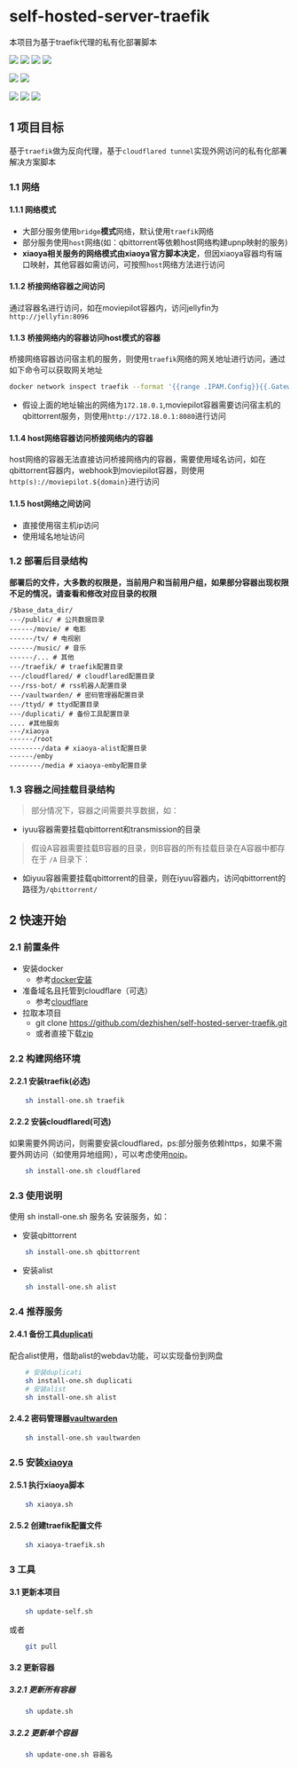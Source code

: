# self-hosted-server-traefik
本项目为基于traefik代理的私有化部署脚本

[![](https://img.shields.io/github/license/dezhishen/self-hosted-server-traefik.svg?style=for-the-badge&logo=github)](./LICENSE)
[![](https://img.shields.io/github/stars/dezhishen/self-hosted-server-traefik.svg?style=for-the-badge&logo=github)](https://github.com/dezhishen/self-hosted-server-traefik/stargazers)
[![](https://img.shields.io/github/forks/dezhishen/self-hosted-server-traefik.svg?style=for-the-badge&logo=github)](https://github.com/dezhishen/self-hosted-server-traefik/network/members)
[![](https://img.shields.io/github/contributors/dezhishen/self-hosted-server-traefik.svg?style=for-the-badge&logo=github)](https://github.com/dezhishen/self-hosted-server-traefik/graphs/contributors)

[![](https://img.shields.io/github/commit-activity/m/dezhishen/self-hosted-server-traefik?logo=github&style=for-the-badge)](https://github.com/dezhishen/self-hosted-server-traefik/graphs/commit-activity)
[![](https://img.shields.io/github/last-commit/dezhishen/self-hosted-server-traefik.svg?style=for-the-badge&logo=github)](https://github.com/dezhishen/self-hosted-server-traefik/commits)

[![](https://img.shields.io/static/v1?label=&message=Docker&style=for-the-badge&color=blue&logo=Docker)](https://www.docker.com/)
[![](https://img.shields.io/static/v1?label=&message=traefik&style=for-the-badge&color=blue&logo=Traefik%20Mesh)](https://github.com/traefik/traefik/)
[![](https://img.shields.io/static/v1?label=&message=cloudflare&style=for-the-badge&color=blue&logo=Cloudflare)](https://www.cloudflare.com/)
## 1 项目目标
基于`traefik`做为反向代理，基于`cloudflared tunnel`实现外网访问的私有化部署解决方案脚本
### 1.1 网络
#### 1.1.1 网络模式
- 大部分服务使用`bridge`**模式**网络，默认使用`traefik`网络
- 部分服务使用`host`网络(如：qbittorrent等依赖host网络构建upnp映射的服务)
- **xiaoya相关服务的网络模式由xiaoya官方脚本决定**，但因xiaoya容器均有端口映射，其他容器如需访问，可按照`host`网络方法进行访问
#### 1.1.2 桥接网络容器之间访问
通过容器名进行访问，如在moviepilot容器内，访问jellyfin为`http://jellyfin:8096`
#### 1.1.3 桥接网络内的容器访问host模式的容器
桥接网络容器访问宿主机的服务，则使用`traefik`网络的网关地址进行访问，通过如下命令可以获取网关地址
```bash
docker network inspect traefik --format '{{range .IPAM.Config}}{{.Gateway}}{{end}}' | awk -F'.' '{print $1"."$2"."$3"."1}'
```
- 假设上面的地址输出的网络为`172.18.0.1`,moviepilot容器需要访问宿主机的qbittorrent服务，则使用`http://172.18.0.1:8080`进行访问
#### 1.1.4 host网络容器访问桥接网络内的容器
host网络的容器无法直接访问桥接网络内的容器，需要使用域名访问，如在qbittorrent容器内，webhook到moviepilot容器，则使用`http(s)://moviepilot.${domain}`进行访问

#### 1.1.5 host网络之间访问
- 直接使用宿主机ip访问
- 使用域名地址访问

### 1.2 部署后目录结构
**部署后的文件，大多数的权限是，当前用户和当前用户组，如果部分容器出现权限不足的情况，请查看和修改对应目录的权限**
```
/$base_data_dir/
---/public/ # 公共数据目录
------/movie/ # 电影
------/tv/ # 电视剧
------/music/ # 音乐
------/... # 其他
---/traefik/ # traefik配置目录
---/cloudflared/ # cloudflared配置目录
---/rss-bot/ # rss机器人配置目录
---/vaultwarden/ # 密码管理器配置目录
---/ttyd/ # ttyd配置目录
---/duplicati/ # 备份工具配置目录
.... #其他服务
---/xiaoya
------/root
--------/data # xiaoya-alist配置目录
------/emby
--------/media # xiaoya-emby配置目录
```
### 1.3 容器之间挂载目录结构
> 部分情况下，容器之间需要共享数据，如：
- iyuu容器需要挂载qbittorrent和transmission的目录

> 假设A容器需要挂载B容器的目录，则B容器的所有挂载目录在A容器中都存在于 `/A` 目录下：
- 如iyuu容器需要挂载qbittorrent的目录，则在iyuu容器内，访问qbittorrent的路径为`/qbittorrent/`

## 2 快速开始
### 2.1 前置条件
- 安装docker
  - 参考[docker安装](https://docs.docker.com/engine/install/)
- 准备域名且托管到cloudflare（可选）
  - 参考[cloudflare](https://www.cloudflare.com/)
- 拉取本项目
  - git clone https://github.com/dezhishen/self-hosted-server-traefik.git
  - 或者直接下载[zip](https://github.com/dezhishen/self-hosted-server-traefik/archive/refs/heads/master.zip)
### 2.2 构建网络环境
#### 2.2.1 安装traefik(必选)
```bash
    sh install-one.sh traefik
```
#### 2.2.2 安装cloudflared(可选)
如果需要外网访问，则需要安装cloudflared，ps:部分服务依赖https，如果不需要外网访问（如使用异地组网），可以考虑使用[noip](https://nip.io/)。
```bash
    sh install-one.sh cloudflared
```
### 2.3 使用说明
使用 sh install-one.sh 服务名 安装服务，如：
- 安装qbittorrent
```bash
    sh install-one.sh qbittorrent
```
- 安装alist
```bash
    sh install-one.sh alist
```
### 2.4 推荐服务
#### 2.4.1 备份工具[duplicati](https://www.duplicati.com/)
配合alist使用，借助alist的webdav功能，可以实现备份到网盘
```bash
    # 安装duplicati
    sh install-one.sh duplicati
    # 安装alist
    sh install-one.sh alist
```     
#### 2.4.2 密码管理器[vaultwarden](https://github.com/dani-garcia/vaultwarden)
```bash
    sh install-one.sh vaultwarden
```
### 2.5 安装[xiaoya](https://github.com/DDS-Derek/xiaoya-alist)
#### 2.5.1 执行xiaoya脚本
```bash
    sh xiaoya.sh
```
#### 2.5.2 创建traefik配置文件
```bash
    sh xiaoya-traefik.sh
```

### 3 工具
#### 3.1 更新本项目
```bash
    sh update-self.sh
```
或者
```bash
    git pull
```
#### 3.2 更新容器
##### 3.2.1 更新所有容器
```bash
    sh update.sh
```
##### 3.2.2 更新单个容器
```bash
    sh update-one.sh 容器名
```

